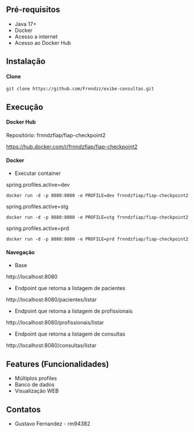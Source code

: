 ## Pré-requisitos

- Java 17+
- Docker
- Acesso a internet
- Acesso ao Docker Hub

## Instalação

#### Clone

```
git clone https://github.com/Frnndzz/exibe-consultas.git
```

## Execução

#### Docker Hub

Repositório: frnndzfiap/fiap-checkpoint2

https://hub.docker.com/r/frnndzfiap/fiap-checkpoint2

#### Docker

* Executar container

spring.profiles.active=dev

```
docker run -d -p 8080:8080 -e PROFILE=dev frnndzfiap/fiap-checkpoint2
```

spring.profiles.active=stg

```
docker run -d -p 8080:8080 -e PROFILE=stg frnndzfiap/fiap-checkpoint2
```

spring.profiles.active=prd

```
docker run -d -p 8080:8080 -e PROFILE=prd frnndzfiap/fiap-checkpoint2
```

#### Navegação

- Base

http://localhost:8080

- Endpoint que retorna a listagem de pacientes

http://localhost:8080/pacientes/listar

- Endpoint que retorna a listagem de profissionais

http://localhost:8080/profissionais/listar

- Endpoint que retorna a listagem de consultas

http://localhost:8080/consultas/listar


## Features (Funcionalidades)

- Múltiplos profiles
- Banco de dados
- Visualização WEB

## Contatos

- Gustavo Fernandez - rm94382
